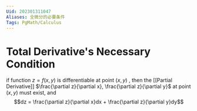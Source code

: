 ```yaml
---
Uid: 202301311047
Aliases: 全微分的必要条件
Tags: PgMath/Calculus 
---
```

# Total Derivative's Necessary Condition
if function $z = f(x,y)$ is differentiable at point $(x,y)$ , then the [[Partial Derivative]]  $\frac{\partial z}{\partial x}, \frac{\partial z}{\partial y}$ at point $(x,y)$  must exist, and $$dz = \frac{\partial z}{\partial x}dx + \frac{\partial z}{\partial y}dy$$